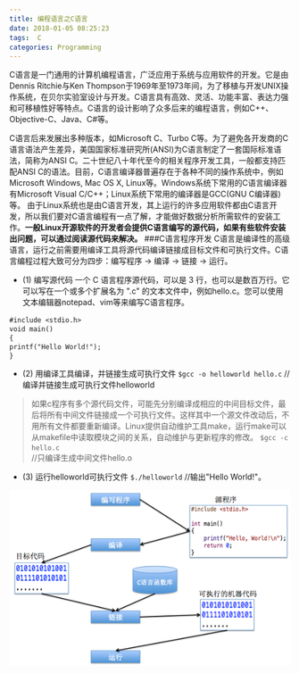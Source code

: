 ```yaml
---
title: 编程语言之C语言
date: 2018-01-05 08:25:23
tags:  C
categories: Programming
---
```

C语言是一门通用的计算机编程语言，广泛应用于系统与应用软件的开发。它是由Dennis Ritchie与Ken Thompson于1969年至1973年间，为了移植与开发UNIX操作系统，在贝尔实验室设计与开发。C语言具有高效、灵活、功能丰富、表达力强和可移植性好等特点。C语言的设计影响了众多后来的编程语言，例如C++、Objective-C、Java、C#等。
<!--more-->
C语言后来发展出多种版本，如Microsoft C、Turbo C等。为了避免各开发商的C语言语法产生差异，美国国家标准研究所(ANSI)为C语言制定了一套国际标准语法，简称为ANSI C。二十世纪八十年代至今的相关程序开发工具，一般都支持匹配ANSI C的语法。目前，C语言编译器普遍存在于各种不同的操作系统中，例如Microsoft Windows, Mac OS X, Linux等。Windows系统下常用的C语言编译器有Microsoft Visual C/C++；Linux系统下常用的编译器是GCC(GNU C编译器)等。
由于Linux系统也是由C语言开发，其上运行的许多应用软件都由C语言开发，所以我们要对C语言编程有一点了解，才能做好数据分析所需软件的安装工作。**一般Linux开源软件的开发者会提供C语言编写的源代码，如果有些软件安装出问题，可以通过阅读源代码来解决。**
###C语言程序开发
C语言是编译性的高级语言，运行之前需要用编译工具将源代码编译链接成目标文件和可执行文件。C语言编程过程大致可分为四步：编写程序 -> 编译 -> 链接 -> 运行。

* (1) 编写源代码
一个 C 语言程序源代码，可以是 3 行，也可以是数百万行。它可以写在一个或多个扩展名为 ".c" 的文本文件中，例如hello.c。您可以使用文本编辑器notepad、vim等来编写C语言程序。
```
#include <stdio.h>
void main()
{
printf("Hello World!");
}
```
* (2) 用编译工具编译，并链接生成可执行文件
`$gcc -o helloworld hello.c` 
 //编译并链接生成可执行文件helloworld
> 如果c程序有多个源代码文件，可能先分别编译成相应的中间目标文件，最后将所有中间文件链接成一个可执行文件。这样其中一个源文件改动后，不用所有文件都要重新编译。Linux提供自动维护工具make，运行make可以从makefile中读取模块之间的关系，自动维护与更新程序的修改。
`$gcc -c hello.c`   
//只编译生成中间文件hello.o
 
* (3) 运行helloworld可执行文件
`$./helloworld`
//输出"Hello World!"。
 
![C programming](/imageBed/cprogramming.png)
